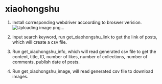 # xiaohongshu
1. Install corresponding webdriver accoording to broswer verision.
![Uploading image.png…]()

3. Input search keyword, run get_xiaohongshu_link to get the link of posts, which will create a csv file.
4. Run get_xiaohongshu_info, which will read generated csv file to get the content, title, ID, number of likes, number of collections, number of comments, publish date of posts.
5. Run get_xiaohongshu_image, will read generated csv file to download images.
